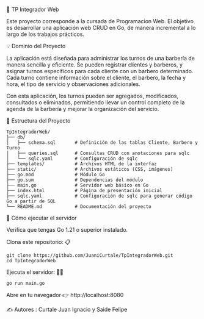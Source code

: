 📌 TP Integrador Web

Este proyecto corresponde a la cursada de Programacion Web.
El objetivo es desarrollar una aplicación web CRUD en Go, de manera incremental a lo largo de los trabajos prácticos.

💡 Dominio del Proyecto

La aplicación está diseñada para administrar los turnos de una barbería de manera sencilla y eficiente.
Se pueden registrar clientes y barberos, y asignar turnos específicos para cada cliente con un barbero determinado. Cada turno contiene información sobre el cliente, el barbero, la fecha y hora, el tipo de servicio y observaciones adicionales.

Con esta aplicación, los turnos pueden ser agregados, modificados, consultados o eliminados, permitiendo llevar un control completo de la agenda de la barbería y mejorar la organización del servicio.

📂 Estructura del Proyecto
```
TpIntegradorWeb/
├── db/
│   ├── schema.sql       # Definición de las tablas Cliente, Barbero y Turno
│   ├── queries.sql      # Consultas CRUD con anotaciones para sqlc
│   └── sqlc.yaml        # Configuración de sqlc
├── templates/           # Archivos HTML de la interfaz
├── static/              # Archivos estáticos (CSS, imágenes)
├── go.mod               # Módulo Go
├── go.sum               # Dependencias del módulo
├── main.go              # Servidor web básico en Go
├── index.html           # Página de presentación inicial
├── sqlc.yaml            # Configuración de sqlc para generar código Go a partir de SQL
└── README.md            # Documentación del proyecto
```
🚀 Cómo ejecutar el servidor

Verifica que tengas Go 1.21 o superior instalado.

Clona este repositorio: 📋
```
git clone https://github.com/JuaniCurtale/TpIntegradorWeb.git
cd TpIntegradorWeb
```
Ejecuta el servidor: 🧑‍💻
```
go run main.go
```

Abre en tu navegador 👉 http://localhost:8080

✍️ Autores : Curtale Juan Ignacio y Saide Felipe
